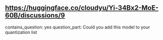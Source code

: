 ## https://huggingface.co/cloudyu/Yi-34Bx2-MoE-60B/discussions/9

contains_question: yes
question_part: Could you add this model to your quantization list